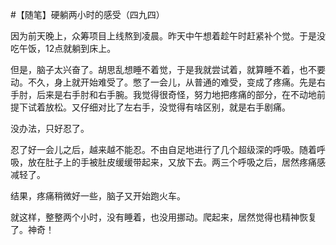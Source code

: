 #【随笔】硬躺两小时的感受（四九四）

因为前天晚上，众筹项目上线熬到凌晨。昨天中午想着趁午时赶紧补个觉。于是没吃午饭，12点就躺到床上。

但是，脑子太兴奋了。胡思乱想睡不着觉，于是我就尝试着，就算睡不着，也不要动。不久，身上就开始难受了。憋了一会儿，从普通的难受，变成了疼痛。先是右手肘，后来是右手肘和右手腕。我觉得很奇怪，努力地把疼痛的部分，在不动地前提下试着放松。又仔细对比了左右手，没觉得有啥区别，就是右手剧痛。

没办法，只好忍了。

忍了好一会儿之后，越来越不能忍。不由自足地进行了几个超级深的呼吸。随着呼吸，放在肚子上的手被肚皮缓缓带起来，又放下去。两三个呼吸之后，居然疼痛感减轻了。

结果，疼痛稍微好一些，脑子又开始跑火车。

就这样，整整两个小时，没有睡着，也没用挪动。爬起来，居然觉得也精神恢复了。神奇！